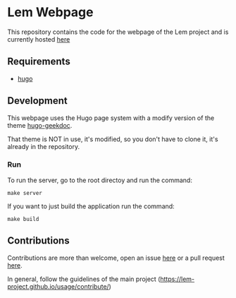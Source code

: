 # Lem Webpage

This repository contains the code for the webpage of the Lem project and is currently hosted [here](https://lem-project.github.io/)


## Requirements

- [hugo](https://gohugo.io/installation/)


## Development

This webpage uses the Hugo page system with a modify version of the theme [hugo-geekdoc](https://github.com/thegeeklab/hugo-geekdoc).

That theme is NOT in use, it's modified, so you don't have to clone it, it's already in the repository.

### Run

To run the server, go to the root directoy and run the command:
```
make server
```

If you want to just build the application run the command:

```
make build
```

## Contributions

Contributions are more than welcome, open an issue [here](https://github.com/lem-project/issues) or a pull request [here](https://github.com/lem-project/pulls).

In general, follow the guidelines of the main project (https://lem-project.github.io/usage/contribute/)
